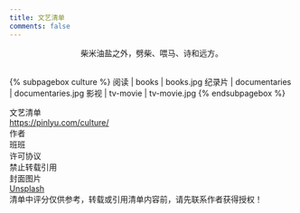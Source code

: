 ```yaml
---
title: 文艺清单
comments: false
---
```


<center>
柴米油盐之外，劈柴、喂马、诗和远方。
</center>
<br/>

{% subpagebox culture %}
阅读 | books | books.jpg
纪录片 | documentaries | documentaries.jpg
影视 | tv-movie |  tv-movie.jpg
{% endsubpagebox %}

<!-- LICENSE SECTION -->
<div class="license">
    <div class="license-title">文艺清单</div>
    <div class="license-link">
        <a href="https://pinlyu.com/culture/">https://pinlyu.com/culture/</a>
    </div>
    <div class="license-meta">
        <div class="license-meta-item">
            <div class="license-meta-title">作者</div>
            <div class="license-meta-text">班班</div>
        </div>
        <div class="license-meta-item">
            <div class="license-meta-title">许可协议</div>
            <div class="license-meta-text">禁止转载引用</div>
        </div>
        <div class="license-meta-item">
            <div class="license-meta-title">封面图片</div>
            <div class="license-meta-text">
                <a href="https://unsplash.com" rel="noopener" target="_blank">Unsplash</a>
            </div>
        </div>
    </div>
    <div class="license-statement">清单中评分仅供参考，转载或引用清单内容前，请先联系作者获得授权！</div>
</div>
